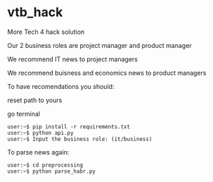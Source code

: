 # vtb_hack
More Tech 4 hack solution 

Our 2 business roles are project manager and product manager

We recommend IT news to project managers 

We recommend buisness and economics news to product managers

To have recomendations you should:

reset path to yours

go terminal

```console
user:~$ pip install -r requirements.txt
user:~$ python api.py
user:~$ Input the business role: (it/business)
````

To parse news again:
```console
user:~$ cd preprocessing
user:~$ python parse_habr.py

```
